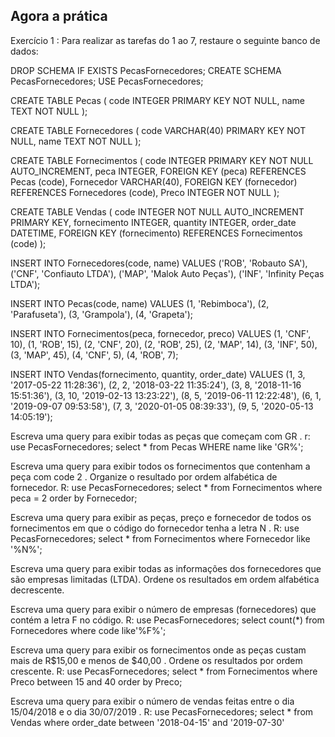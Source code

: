 ## Agora a prática
Exercício 1 : Para realizar as tarefas do 1 ao 7, restaure o seguinte banco de dados:

DROP SCHEMA IF EXISTS PecasFornecedores;
CREATE SCHEMA PecasFornecedores;
USE PecasFornecedores;

CREATE TABLE Pecas (
  code INTEGER PRIMARY KEY NOT NULL,
  name TEXT NOT NULL
);

CREATE TABLE Fornecedores (
  code VARCHAR(40) PRIMARY KEY NOT NULL,
  name TEXT NOT NULL
);

CREATE TABLE Fornecimentos (
  code INTEGER PRIMARY KEY NOT NULL AUTO_INCREMENT,
  peca INTEGER,
  FOREIGN KEY (peca) REFERENCES Pecas (code),
  Fornecedor VARCHAR(40),
  FOREIGN KEY (fornecedor) REFERENCES Fornecedores (code),
  Preco INTEGER NOT NULL
);

CREATE TABLE Vendas (
  code INTEGER NOT NULL AUTO_INCREMENT PRIMARY KEY,
  fornecimento INTEGER,
  quantity INTEGER,
  order_date DATETIME,
  FOREIGN KEY (fornecimento) REFERENCES Fornecimentos (code)
);

INSERT INTO Fornecedores(code, name)
  VALUES ('ROB', 'Robauto SA'),
    ('CNF', 'Confiauto LTDA'),
    ('MAP', 'Malok Auto Peças'),
    ('INF', 'Infinity Peças LTDA');

INSERT INTO Pecas(code, name)
  VALUES (1, 'Rebimboca'),
    (2, 'Parafuseta'),
    (3, 'Grampola'),
    (4, 'Grapeta');

INSERT INTO Fornecimentos(peca, fornecedor, preco)
  VALUES (1, 'CNF', 10),
    (1, 'ROB', 15),
    (2, 'CNF', 20),
    (2, 'ROB', 25),
    (2, 'MAP', 14),
    (3, 'INF', 50),
    (3, 'MAP', 45),
    (4, 'CNF', 5),
    (4, 'ROB', 7);

INSERT INTO Vendas(fornecimento, quantity, order_date)
  VALUES (1, 3, '2017-05-22 11:28:36'),
    (2, 2, '2018-03-22 11:35:24'),
    (3, 8, '2018-11-16 15:51:36'),
    (3, 10, '2019-02-13 13:23:22'),
    (8, 5, '2019-06-11 12:22:48'),
    (6, 1, '2019-09-07 09:53:58'),
    (7, 3, '2020-01-05 08:39:33'),
    (9, 5, '2020-05-13 14:05:19');

Escreva uma query para exibir todas as peças que começam com GR .
r: 
use PecasFornecedores;
select * from Pecas
WHERE name like 'GR%';


Escreva uma query para exibir todos os fornecimentos que contenham a peça com code 2 . Organize o resultado por ordem alfabética de fornecedor.
R:
use PecasFornecedores;
select * from Fornecimentos
where peca = 2
order by Fornecedor;

Escreva uma query para exibir as peças, preço e fornecedor de todos os fornecimentos em que o código do fornecedor tenha a letra N .
R:
use PecasFornecedores;
select * from Fornecimentos
where Fornecedor like '%N%';

Escreva uma query para exibir todas as informações dos fornecedores que são empresas limitadas (LTDA). Ordene os resultados em ordem alfabética decrescente.

Escreva uma query para exibir o número de empresas (fornecedores) que contém a letra F no código.
R: 
use PecasFornecedores;
select count(*) from Fornecedores
where code like'%F%';

Escreva uma query para exibir os fornecimentos onde as peças custam mais de R$15,00 e menos de $40,00 . Ordene os resultados por ordem crescente.
R:
use PecasFornecedores;
select * from Fornecimentos
where Preco between 15 and 40
order by Preco;

Escreva uma query para exibir o número de vendas feitas entre o dia 15/04/2018 e o dia 30/07/2019 .
R:
use PecasFornecedores;
select * from Vendas
where order_date between '2018-04-15' and  '2019-07-30'